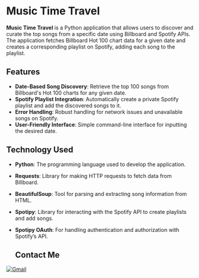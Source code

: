# Music Time Travel

**Music Time Travel** is a Python application that allows users to discover and curate the top songs from a specific date using Billboard and Spotify APIs. The application fetches Billboard Hot 100 chart data for a given date and creates a corresponding playlist on Spotify, adding each song to the playlist.

## Features

- **Date-Based Song Discovery**: Retrieve the top 100 songs from Billboard's Hot 100 charts for any given date.
- **Spotify Playlist Integration**: Automatically create a private Spotify playlist and add the discovered songs to it.
- **Error Handling**: Robust handling for network issues and unavailable songs on Spotify.
- **User-Friendly Interface**: Simple command-line interface for inputting the desired date.

## Technology Used

- **Python**: The programming language used to develop the application.
- **Requests**: Library for making HTTP requests to fetch data from Billboard.
- **BeautifulSoup**: Tool for parsing and extracting song information from HTML.
- **Spotipy**: Library for interacting with the Spotify API to create playlists and add songs.
- **Spotipy OAuth**: For handling authentication and authorization with Spotify’s API.

  ## Contact Me 

 <a href="mailto:harsxit04@gmail.com">
    <img src="https://img.shields.io/badge/Gmail-harsxit04@gmail.com-D14836?style=flat-square&logo=gmail&logoColor=white" alt="Gmail" />
              </a>


